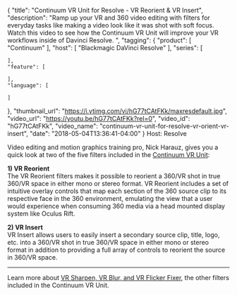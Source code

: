 {
  "title": "Continuum VR Unit for Resolve - VR Reorient & VR Insert",
  "description": "Ramp up your VR and 360 video editing with filters for everyday tasks like making a video look like it was shot with soft focus. Watch this video to see how the Continuum VR Unit will improve your VR workflows inside of Davinci Resolve. ",
  "tagging": {
    "product": [
      "Continuum"
    ],
    "host": [
      "Blackmagic DaVinci Resolve"
    ],
    "series": [

    ],
    "feature": [

    ],
    "language": [

    ]
  },
  "thumbnail_url": "https://i.ytimg.com/vi/hG77tCAtFKk/maxresdefault.jpg",
  "video_url": "https://youtu.be/hG77tCAtFKk?rel=0",
  "video_id": "hG77tCAtFKk",
  "video_name": "continuum-vr-unit-for-resolve-vr-orient-vr-insert",
  "date": "2018-05-04T13:36:41-04:00"
}
Host: Resolve

Video editing and motion graphics training pro, Nick Harauz, gives you a quick look at two of the five filters included in the [Continuum VR Unit](/products/continuum-units/continuum-vr/ "VR editing tools from Boris FX"):

**1) VR Reorient**  
The VR Reorient filters makes it possible to reorient a 360/VR shot in true 360/VR space in either mono or stereo format. VR Reorient includes a set of intuitive overlay controls that map each section of the 360 source clip to its respective face in the 360 environment, emulating the view that a user would experience when consuming 360 media via a head mounted display system like Oculus Rift.  

**2) VR Insert**  
VR Insert allows users to easily insert a secondary source clip, title, logo, etc. into a 360/VR shot in true 360/VR space in either mono or stereo format in addition to providing a full array of controls to reorient the source in 360/VR space.

<hr>

Learn more about [VR Sharpen, VR Blur, and VR Flicker Fixer](/videos/resolve-continuum-vr-unit/ "VR plugins for Resolve"), the other filters included in the Continuum VR Unit.
